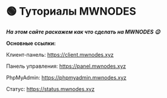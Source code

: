 # 🟢 Туториалы MWNODES
***На этом сайте раскажем как что сделать на MWNODES 😉***

**Основные ссылки:**

Клиент-панель: https://client.mwnodes.xyz

Панель управления: https://panel.mwnodes.xyz

PhpMyAdmin: https://phpmyadmin.mwnodes.xyz

Статус: https://status.mwnodes.xyz
